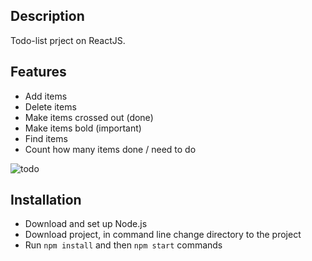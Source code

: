 ## Description
Todo-list prject on ReactJS.

## Features
* Add items
* Delete items
* Make items crossed out (done)
* Make items bold (important)
* Find items
* Count how many items done / need to do

![todo](https://user-images.githubusercontent.com/48446783/84289805-9cd01180-ab4b-11ea-943d-a2618fd2accf.png)

## Installation
* Download and set up Node.js
* Download project, in command line change directory to the project
* Run `npm install` and then `npm start` commands